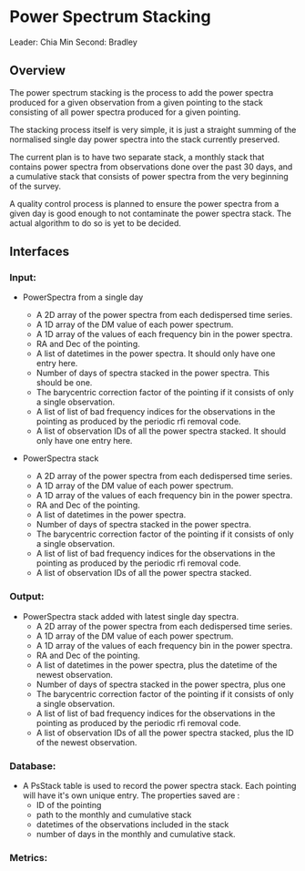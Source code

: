 # Power Spectrum Stacking

Leader: Chia Min
Second: Bradley

## Overview

The power spectrum stacking is the process to add the power spectra produced for a given observation from a given 
pointing to the stack consisting of all power spectra produced for a given pointing. 

The stacking process itself is very simple, it is just a straight summing of the normalised single day power spectra 
into the stack currently preserved.

The current plan is to have two separate stack, a monthly stack that contains power spectra from observations done over 
the past 30 days, and a cumulative stack that consists of power spectra from the very beginning of the survey.

A quality control process is planned to ensure the power spectra from a given day is good enough to not contaminate the 
power spectra stack. The actual algorithm to do so is yet to be decided. 

## Interfaces


### Input:

- PowerSpectra from a single day
  - A 2D array of the power spectra from each dedispersed time series.
  - A 1D array of the DM value of each power spectrum.
  - A 1D array of the values of each frequency bin in the power spectra.
  - RA and Dec of the pointing.
  - A list of datetimes in the power spectra. It should only have one entry here.
  - Number of days of spectra stacked in the power spectra. This should be one.
  - The barycentric correction factor of the pointing if it consists of only a single observation.
  - A list of list of bad frequency indices for the observations in the pointing as produced by the periodic rfi 
    removal code.
  - A list of observation IDs of all the power spectra stacked. It should only have one entry here.
  
- PowerSpectra stack
  - A 2D array of the power spectra from each dedispersed time series.
  - A 1D array of the DM value of each power spectrum.
  - A 1D array of the values of each frequency bin in the power spectra.
  - RA and Dec of the pointing.
  - A list of datetimes in the power spectra.
  - Number of days of spectra stacked in the power spectra.
  - The barycentric correction factor of the pointing if it consists of only a single observation.
  - A list of list of bad frequency indices for the observations in the pointing as produced by the periodic rfi 
    removal code.
  - A list of observation IDs of all the power spectra stacked.

### Output:

- PowerSpectra stack added with latest single day spectra.
  - A 2D array of the power spectra from each dedispersed time series.
  - A 1D array of the DM value of each power spectrum.
  - A 1D array of the values of each frequency bin in the power spectra.
  - RA and Dec of the pointing.
  - A list of datetimes in the power spectra, plus the datetime of the newest observation.
  - Number of days of spectra stacked in the power spectra, plus one
  - The barycentric correction factor of the pointing if it consists of only a single observation.
  - A list of list of bad frequency indices for the observations in the pointing as produced by the periodic rfi 
    removal code.
  - A list of observation IDs of all the power spectra stacked, plus the ID of the newest observation.


### Database:

- A PsStack table is used to record the power spectra stack. Each pointing will have it's own unique entry. The 
properties saved are :
  - ID of the pointing
  - path to the monthly and cumulative stack
  - datetimes of the observations included in the stack
  - number of days in the monthly and cumulative stack.

### Metrics:
